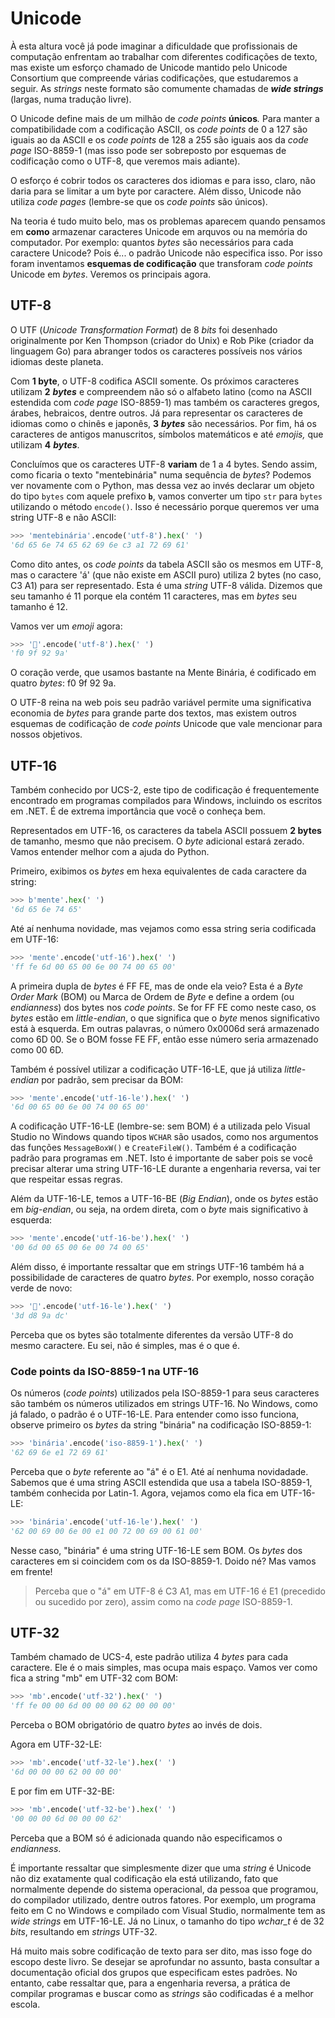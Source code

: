 # Unicode

À esta altura você já pode imaginar a dificuldade que profissionais de computação enfrentam ao trabalhar com diferentes codificações de texto, mas existe um esforço chamado de Unicode mantido pelo Unicode Consortium que compreende várias codificações, que estudaremos a seguir. As _strings_ neste formato são comumente chamadas de _**wide strings**_ (largas, numa tradução livre).

O Unicode define mais de um milhão de _code points_ **únicos**_._ Para manter a compatibilidade com a codificação ASCII, os _code points_ de 0 a 127 são iguais ao da ASCII e os _code points_ de 128 a 255 são iguais aos da _code page_ ISO-8859-1 (mas isso pode ser sobreposto por esquemas de codificação como o UTF-8, que veremos mais adiante).

O esforço é cobrir todos os caracteres dos idiomas e para isso, claro, não daria para se limitar a um byte por caractere. Além disso, Unicode não utiliza _code pages_ (lembre-se que os _code points_ são únicos).

Na teoria é tudo muito belo, mas os problemas aparecem quando pensamos em **como** armazenar caracteres Unicode em arquvos ou na memória do computador. Por exemplo: quantos _bytes_ são necessários para cada caractere Unicode? Pois é... o padrão Unicode não especifica isso. Por isso foram inventamos **esquemas de codificação** que transforam _code points_ Unicode em _bytes_. Veremos os principais agora.

## UTF-8

O UTF (_Unicode Transformation Format_) de 8 _bits_ foi desenhado originalmente por Ken Thompson (criador do Unix) e Rob Pike (criador da linguagem Go) para abranger todos os caracteres possíveis nos vários idiomas deste planeta.

Com **1 byte**, o UTF-8 codifica ASCII somente. Os próximos caracteres utilizam **2** _**bytes**_ e compreendem não só o alfabeto latino (como na ASCII estendida com _code page_ ISO-8859-1) mas também os caracteres gregos, árabes, hebraicos, dentre outros. Já para representar os caracteres de idiomas como o chinês e japonês, **3** _**bytes**_ são necessários. Por fim, há os caracteres de antigos manuscritos, símbolos matemáticos e até _emojis,_ que utilizam **4** _**bytes**_.

Concluímos que os caracteres UTF-8 **variam** de 1 a 4 bytes. Sendo assim, como ficaria o texto "mentebinária" numa sequência de _bytes_? Podemos ver novamente com o Python, mas dessa vez ao invés declarar um objeto do tipo `bytes` com aquele prefixo **`b`**, vamos converter um tipo `str` para `bytes` utilizando o método `encode()`. Isso é necessário porque queremos ver uma string UTF-8 e não ASCII:

```python
>>> 'mentebinária'.encode('utf-8').hex(' ')
'6d 65 6e 74 65 62 69 6e c3 a1 72 69 61'
```

Como dito antes, os _code points_ da tabela ASCII são os mesmos em UTF-8, mas o caractere 'á' (que não existe em ASCII puro) utiliza 2 bytes (no caso, C3 A1) para ser representado. Esta é uma _string_ UTF-8 válida. Dizemos que seu tamanho é 11 porque ela contém 11 caracteres, mas em _bytes_ seu tamanho é 12.

Vamos ver um _emoji_ agora:

```python
>>> '💚'.encode('utf-8').hex(' ')
'f0 9f 92 9a'
```

O coração verde, que usamos bastante na Mente Binária, é codificado em quatro _bytes_: f0 9f 92 9a.

O UTF-8 reina na web pois seu padrão variável permite uma significativa economia de _bytes_ para grande parte dos textos, mas existem outros esquemas de codificação de _code points_ Unicode que vale mencionar para nossos objetivos.

## UTF-16

Também conhecido por UCS-2, este tipo de codificação é frequentemente encontrado em programas compilados para Windows, incluindo os escritos em .NET. É de extrema importância que você o conheça bem.

Representados em UTF-16, os caracteres da tabela ASCII possuem **2 bytes** de tamanho, mesmo que não precisem. O _byte_ adicional estará zerado. Vamos entender melhor com a ajuda do Python.

Primeiro, exibimos os _bytes_ em hexa equivalentes de cada caractere da string:

```python
>>> b'mente'.hex(' ')
'6d 65 6e 74 65'
```

Até aí nenhuma novidade, mas vejamos como essa string seria codificada em UTF-16:

```python
>>> 'mente'.encode('utf-16').hex(' ')
'ff fe 6d 00 65 00 6e 00 74 00 65 00'
```

A primeira dupla de _bytes_ é FF FE, mas de onde ela veio? Esta é a _Byte Order Mark_ (BOM) ou Marca de Ordem de _Byte_ e define a ordem (ou _endianness_) dos bytes nos _code points_. Se for FF FE como neste caso, os _bytes_ estão em _little-endian_, o que significa que o _byte_ menos significativo está à esquerda. Em outras palavras, o número 0x0006d será armazenado como 6D 00. Se o BOM fosse FE FF, então esse número seria armazenado como 00 6D.

Também é possível utilizar a codificação UTF-16-LE, que já utiliza _little-endian_ por padrão, sem precisar da BOM:

```python
>>> 'mente'.encode('utf-16-le').hex(' ')
'6d 00 65 00 6e 00 74 00 65 00'
```

A codificação UTF-16-LE (lembre-se: sem BOM) é a utilizada pelo Visual Studio no Windows quando tipos `WCHAR` são usados, como nos argumentos das funções `MessageBoxW()` e `CreateFileW()`. Também é a codificação padrão para programas em .NET. Isto é importante de saber pois se você precisar alterar uma string UTF-16-LE durante a engenharia reversa, vai ter que respeitar essas regras.

Além da UTF-16-LE, temos a UTF-16-BE (_Big Endian_), onde os _bytes_ estão em _big-endian_, ou seja, na ordem direta, com o _byte_ mais significativo à esquerda:

```python
>>> 'mente'.encode('utf-16-be').hex(' ')
'00 6d 00 65 00 6e 00 74 00 65'
```

Além disso, é importante ressaltar que em strings UTF-16 também há a possibilidade de caracteres de quatro _bytes_. Por exemplo, nosso coração verde de novo:

```python
>>> '💚'.encode('utf-16-le').hex(' ')
'3d d8 9a dc'
```

Perceba que os bytes são totalmente diferentes da versão UTF-8 do mesmo caractere. Eu sei, não é simples, mas é o que é.

### Code points da ISO-8859-1 na UTF-16

Os números (_code points_) utilizados pela ISO-8859-1 para seus caracteres são também os números utilizados em strings UTF-16. No Windows, como já falado, o padrão é o UTF-16-LE. Para entender como isso funciona, observe primeiro os _bytes_ da string "binária" na codificação ISO-8859-1:

```python
>>> 'binária'.encode('iso-8859-1').hex(' ')
'62 69 6e e1 72 69 61'
```

Perceba que o _byte_ referente ao "á" é o E1. Até aí nenhuma novidadade. Sabemos que é uma string ASCII estendida que usa a tabela ISO-8859-1, também conhecida por Latin-1. Agora, vejamos como ela fica em UTF-16-LE:

```python
>>> 'binária'.encode('utf-16-le').hex(' ')
'62 00 69 00 6e 00 e1 00 72 00 69 00 61 00'
```

Nesse caso, "binária" é uma string UTF-16-LE sem BOM. Os _bytes_ dos caracteres em si coincidem com os da ISO-8859-1. Doido né? Mas vamos em frente!

> Perceba que o "á" em UTF-8 é C3 A1, mas em UTF-16 é E1 (precedido ou sucedido por zero), assim como na _code page_ ISO-8859-1.

## UTF-32

Também chamado de UCS-4, este padrão utiliza 4 _bytes_ para cada caractere. Ele é o mais simples, mas ocupa mais espaço. Vamos ver como fica a string "mb" em UTF-32 com BOM:

```python
>>> 'mb'.encode('utf-32').hex(' ')
'ff fe 00 00 6d 00 00 00 62 00 00 00'
```

Perceba o BOM obrigatório de quatro _bytes_ ao invés de dois.

Agora em UTF-32-LE:

```python
>>> 'mb'.encode('utf-32-le').hex(' ')
'6d 00 00 00 62 00 00 00'
```

E por fim em UTF-32-BE:

```python
>>> 'mb'.encode('utf-32-be').hex(' ')
'00 00 00 6d 00 00 00 62'
```

Perceba que a BOM só é adicionada quando não especificamos o _endianness_.

É importante ressaltar que simplesmente dizer que uma _string_ é Unicode não diz exatamente qual codificação ela está utilizando, fato que normalmente depende do sistema operacional, da pessoa que programou, do compilador utilizado, dentre outros fatores. Por exemplo, um programa feito em C no Windows e compilado com Visual Studio, normalmente tem as _wide strings_ em UTF-16-LE. Já no Linux, o tamanho do tipo _wchar\_t_ é de 32 _bits_, resultando em _strings_ UTF-32.

Há muito mais sobre codificação de texto para ser dito, mas isso foge do escopo deste livro. Se desejar se aprofundar no assunto, basta consultar a documentação oficial dos grupos que especificam estes padrões. No entanto, cabe ressaltar que, para a engenharia reversa, a prática de compilar programas e buscar como as _strings_ são codificadas é a melhor escola.
